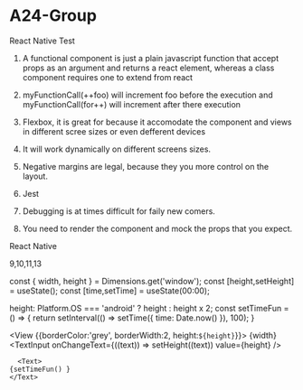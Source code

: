 # A24-Group
React Native Test

1. A functional component is just a plain javascript function that accept props as an argument and returns a react element, whereas a class component requires one to extend from react

2. myFunctionCall(++foo) will increment foo before the execution and myFunctionCall(for++) will increment after there execution

3. Flexbox,  it is great for because it accomodate the component and views in different scree sizes or even defferent devices

4. It will work dynamically on different screens sizes.

5. Negative margins are legal, because they you more control on the layout.

6. Jest

7. Debugging is at times difficult for faily new comers.

8. You need to render the component and mock the props that you expect.

React Native

9,10,11,13

const { width, height } = Dimensions.get('window');
const [height,setHeight] = useState();
const [time,setTime] = useState(00:00);

height: Platform.OS === 'android' ? height : height x 2;
const setTimeFun = () => {
return  setInterval(() => setTime({ time: Date.now() }), 100);
}


  <View {{borderColor:'grey', borderWidth:2, height:`${height}`}}>
    <Text>{width}</Text>
   <TextInput 
      onChangeText={((text)) => setHeight((text))
      value={height}
      />
  
      <Text>
    {setTimeFun() }
    </Text>


  </View>

  

